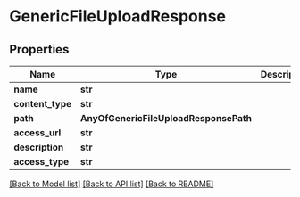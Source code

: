 # GenericFileUploadResponse

## Properties
Name | Type | Description | Notes
------------ | ------------- | ------------- | -------------
**name** | **str** |  | 
**content_type** | **str** |  | 
**path** | **AnyOfGenericFileUploadResponsePath** |  | [optional] 
**access_url** | **str** |  | [optional] 
**description** | **str** |  | [optional] 
**access_type** | **str** |  | [optional] 

[[Back to Model list]](../README.md#documentation-for-models) [[Back to API list]](../README.md#documentation-for-api-endpoints) [[Back to README]](../README.md)

